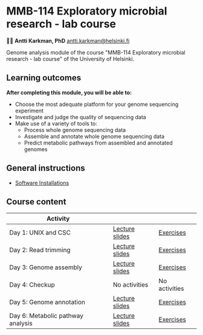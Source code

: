 # MMB-114 Exploratory microbial research - lab course
:man_technologist: __Antti Karkman, PhD__
[antti.karkman@helsinki.fi](mailto:antti.karkman@helsinki.fi)


Genome analysis module of the course "MMB-114 Exploratory microbial research - lab course" of the University of Helsinki.

## Learning outcomes

**After completing this module, you will be able to:**
* Choose the most adequate platform for your genome sequencing experiment
* Investigate and judge the quality of sequencing data
* Make use of a variety of tools to:
    * Process whole genome sequencing data
    * Assemble and annotate whole genome sequencing data
    * Predict metabolic pathways from assembled and annotated genomes

## General instructions

* [Software Installations](Exercises/00-software-installations.md)

## Course content

Activity | | |
-- | -- | -- |
Day 1: UNIX and CSC | [Lecture slides](lectures/01_UNIX_and_CSC.pdf) | [Exercises](Exercises/01-UNIX-and-CSC.md) |
Day 2: Read trimming | [Lecture slides](lectures/02_Read_trimming.pdf) | [Exercises](Exercises/02-Read-trimming.md) |
Day 3: Genome assembly | [Lecture slides](lectures/03_Genome_assembly.pdf) | [Exercises](Exercises/03-Genome-assembly.md) |
Day 4: Checkup  | No activities | No activities |
Day 5: Genome annotation | [Lecture slides](lectures/05_Genome_annotation.pdf) | [Exercises](Exercises/05-Genome-annotation.md) |
Day 6: Metabolic pathway analysis | [Lecture slides](lectures/06_Metabolic_pathways.pdf) | [Exercises](Exercises/06-Metabolic-pathways.md) |
